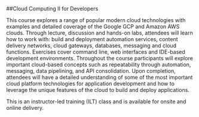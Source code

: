 ##Cloud Computing II for Developers

This course explores a range of popular modern cloud technologies with examples and detailed coverage of the Google GCP and Amazon AWS clouds. Through lecture, discussion and hands-on labs, attendees will learn how to work with: build and deployment automation services, content delivery networks, cloud gateways, databases, messaging and cloud functions. Exercises cover command line, web interfaces and IDE-based development environments. Throughout the course participants will explore important cloud-based concepts such as repeatability through automation, messaging, data pipelining, and API consolidation. Upon completion, attendees will have a detailed understanding of some of the most important cloud platform technologies for application development and how to leverage the unique features of the cloud to build and deploy applications.

This is an instructor-led training (ILT) class and is available for onsite and online delivery.

